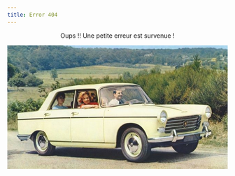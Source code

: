 ```yaml
---
title: Error 404 
---
```

<center>
Oups !! Une petite erreur est survenue !  

![Peugeot 404](assets/img/Peugeot-404.jpg)
</center>